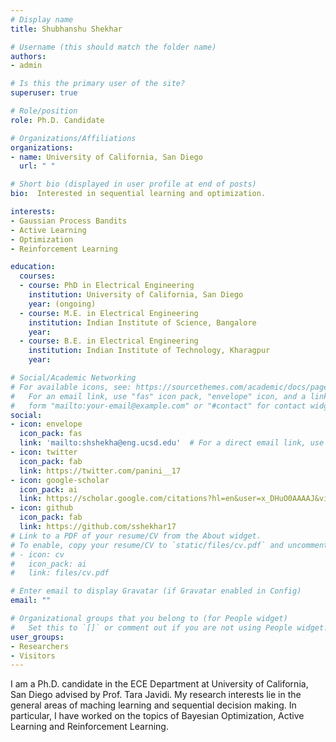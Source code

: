 ```yaml
---
# Display name
title: Shubhanshu Shekhar

# Username (this should match the folder name)
authors:
- admin

# Is this the primary user of the site?
superuser: true

# Role/position
role: Ph.D. Candidate

# Organizations/Affiliations
organizations:
- name: University of California, San Diego
  url: " "

# Short bio (displayed in user profile at end of posts)
bio:  Interested in sequential learning and optimization.

interests:
- Gaussian Process Bandits
- Active Learning
- Optimization
- Reinforcement Learning

education:
  courses:
  - course: PhD in Electrical Engineering
    institution: University of California, San Diego
    year: (ongoing)
  - course: M.E. in Electrical Engineering
    institution: Indian Institute of Science, Bangalore
    year: 
  - course: B.E. in Electrical Engineering
    institution: Indian Institute of Technology, Kharagpur
    year: 

# Social/Academic Networking
# For available icons, see: https://sourcethemes.com/academic/docs/page-builder/#icons
#   For an email link, use "fas" icon pack, "envelope" icon, and a link in the
#   form "mailto:your-email@example.com" or "#contact" for contact widget.
social:
- icon: envelope
  icon_pack: fas
  link: 'mailto:shshekha@eng.ucsd.edu'  # For a direct email link, use "mailto:test@example.org".
- icon: twitter
  icon_pack: fab
  link: https://twitter.com/panini__17
- icon: google-scholar
  icon_pack: ai
  link: https://scholar.google.com/citations?hl=en&user=x_DHuO0AAAAJ&view_op=list_works&sortby=pubdate
- icon: github
  icon_pack: fab
  link: https://github.com/sshekhar17
# Link to a PDF of your resume/CV from the About widget.
# To enable, copy your resume/CV to `static/files/cv.pdf` and uncomment the lines below.
# - icon: cv
#   icon_pack: ai
#   link: files/cv.pdf

# Enter email to display Gravatar (if Gravatar enabled in Config)
email: ""

# Organizational groups that you belong to (for People widget)
#   Set this to `[]` or comment out if you are not using People widget.
user_groups:
- Researchers
- Visitors
---
```


I am a Ph.D. candidate in the ECE Department at University of California, San Diego advised by Prof. Tara Javidi. My research interests lie in the general areas of maching learning and sequential decision making. In particular, I have worked on the topics of Bayesian Optimization, Active Learning and Reinforcement Learning. 


